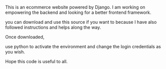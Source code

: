 This is an ecommerce website powered by Django. I am working on empowering the backend and looking for a better frontend framework.

you can download and use this source if you want to because I have also followed instructions and helps along the way. 

Once downloaded,

use python to activate the environment and change the login credentials as you wish. 

Hope this code is useful to all.
